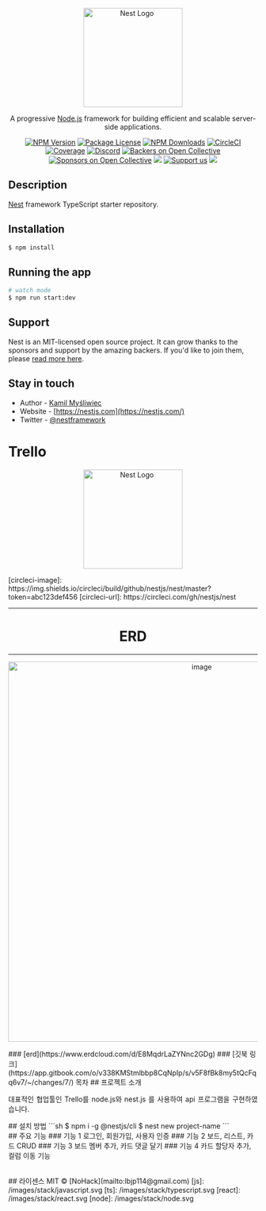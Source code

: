<p align="center">
  <a href="http://nestjs.com/" target="blank"><img src="https://nestjs.com/img/logo-small.svg" width="200" alt="Nest Logo" /></a>
</p>

[circleci-image]: https://img.shields.io/circleci/build/github/nestjs/nest/master?token=abc123def456
[circleci-url]: https://circleci.com/gh/nestjs/nest

  <p align="center">A progressive <a href="http://nodejs.org" target="_blank">Node.js</a> framework for building efficient and scalable server-side applications.</p>
    <p align="center">
<a href="https://www.npmjs.com/~nestjscore" target="_blank"><img src="https://img.shields.io/npm/v/@nestjs/core.svg" alt="NPM Version" /></a>
<a href="https://www.npmjs.com/~nestjscore" target="_blank"><img src="https://img.shields.io/npm/l/@nestjs/core.svg" alt="Package License" /></a>
<a href="https://www.npmjs.com/~nestjscore" target="_blank"><img src="https://img.shields.io/npm/dm/@nestjs/common.svg" alt="NPM Downloads" /></a>
<a href="https://circleci.com/gh/nestjs/nest" target="_blank"><img src="https://img.shields.io/circleci/build/github/nestjs/nest/master" alt="CircleCI" /></a>
<a href="https://coveralls.io/github/nestjs/nest?branch=master" target="_blank"><img src="https://coveralls.io/repos/github/nestjs/nest/badge.svg?branch=master#9" alt="Coverage" /></a>
<a href="https://discord.gg/G7Qnnhy" target="_blank"><img src="https://img.shields.io/badge/discord-online-brightgreen.svg" alt="Discord"/></a>
<a href="https://opencollective.com/nest#backer" target="_blank"><img src="https://opencollective.com/nest/backers/badge.svg" alt="Backers on Open Collective" /></a>
<a href="https://opencollective.com/nest#sponsor" target="_blank"><img src="https://opencollective.com/nest/sponsors/badge.svg" alt="Sponsors on Open Collective" /></a>
  <a href="https://paypal.me/kamilmysliwiec" target="_blank"><img src="https://img.shields.io/badge/Donate-PayPal-ff3f59.svg"/></a>
    <a href="https://opencollective.com/nest#sponsor"  target="_blank"><img src="https://img.shields.io/badge/Support%20us-Open%20Collective-41B883.svg" alt="Support us"></a>
  <a href="https://twitter.com/nestframework" target="_blank"><img src="https://img.shields.io/twitter/follow/nestframework.svg?style=social&label=Follow"></a>
</p>
  <!--[![Backers on Open Collective](https://opencollective.com/nest/backers/badge.svg)](https://opencollective.com/nest#backer)
  [![Sponsors on Open Collective](https://opencollective.com/nest/sponsors/badge.svg)](https://opencollective.com/nest#sponsor)-->

## Description

[Nest](https://github.com/nestjs/nest) framework TypeScript starter repository.

## Installation

```bash
$ npm install
```

## Running the app

```bash
# watch mode
$ npm run start:dev
```

## Support

Nest is an MIT-licensed open source project. It can grow thanks to the sponsors and support by the amazing backers. If you'd like to join them, please [read more here](https://docs.nestjs.com/support).

## Stay in touch

- Author - [Kamil Myśliwiec](https://kamilmysliwiec.com)
- Website - [https://nestjs.com](https://nestjs.com/)
- Twitter - [@nestframework](https://twitter.com/nestframework)

# Trello

<p align="center">
<a href="http://nestjs.com/" target="blank"><img src="https://nestjs.com/img/logo-small.svg" width="200" alt="Nest Logo" /></a>
</p>
[circleci-image]: https://img.shields.io/circleci/build/github/nestjs/nest/master?token=abc123def456
[circleci-url]: https://circleci.com/gh/nestjs/nest
<hr>
<h1 align="center">ERD</h1>
<hr>
<p align="center">
<img width="766" alt="image" src="https://github.com/rammakasty/trello-readme/assets/25074165/4fce0439-4a22-4308-b3e9-42729282b08c">
</p>
### [erd](https://www.erdcloud.com/d/E8MqdrLaZYNnc2GDg)
### [깃북 링크](https://app.gitbook.com/o/v338KMStmlbbp8CqNpIp/s/v5F8fBk8my5tQcFqq6v7/~/changes/7/)
목차
## 프로젝트 소개
<p align="justify">
대표적인 협업툴인 Trello를 node.js와 nest.js 를 사용하여 api 프로그램을 구현하였습니다.
</p>
## 설치 방법
```sh
$ npm i -g @nestjs/cli
$ nest new project-name
```
<br>
## 주요 기능
### 기능 1   로그인, 회원가입, 사용자 인증
### 기능 2   보드, 리스트, 카드 CRUD
### 기능 3   보드 멤버 추가, 카드 댓글 달기
### 기능 4   카드 할당자 추가, 컬럼 이동 기능
<br>
<p align="justify">
</p>
<br>
## 라이센스
MIT &copy; [NoHack](mailto:lbjp114@gmail.com)
<!-- Stack Icon Refernces -->
[js]: /images/stack/javascript.svg
[ts]: /images/stack/typescript.svg
[react]: /images/stack/react.svg
[node]: /images/stack/node.svg
